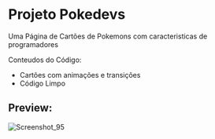 # Projeto Pokedevs

Uma Página de Cartões de Pokemons com caracteristicas de programadores 

Conteudos do Código:

- Cartões com animações e transições
- Código Limpo

## Preview:
![Screenshot_95](https://github.com/user-attachments/assets/0a29c58b-88a6-42ae-b3c9-08a1ae566968)
